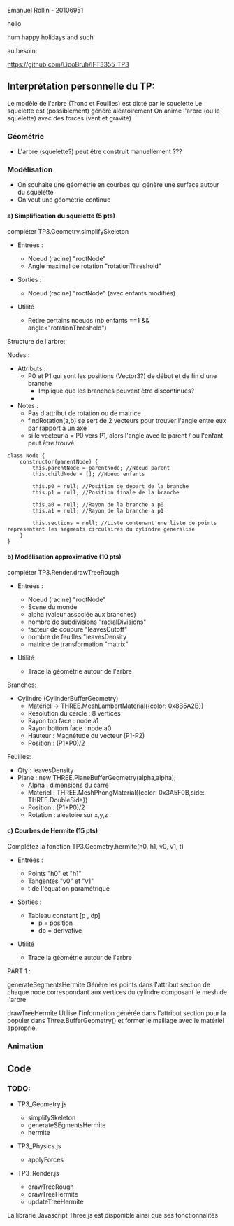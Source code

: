 Emanuel Rollin - 20106951




hello

hum happy holidays and such

au besoin:

https://github.com/LipoBruh/IFT3355_TP3





## Interprétation personnelle du TP:

Le modèle de l'arbre (Tronc et Feuilles) est dicté par le squelette
Le squelette est (possiblement) généré aléatoirement
On anime l'arbre (ou le squelette) avec des forces (vent et gravité)



### Géométrie
- L'arbre (squelette?) peut être construit manuellement ???



### Modélisation
- On souhaite une géométrie en courbes qui génère une surface autour du squelette
- On veut une géométrie continue

#### a) Simplification du squelette (5 pts)

compléter TP3.Geometry.simplifySkeleton
  - Entrées : 
    - Noeud (racine) "rootNode"
    - Angle maximal de rotation "rotationThreshold"

  - Sorties : 
    - Noeud (racine) "rootNode" (avec enfants modifiés)

  - Utilité
      - Retire certains noeuds (nb enfants ==1 && angle<"rotationThreshold")


Structure de l'arbre:

Nodes :

  - Attributs : 
    - P0 et P1 qui sont les positions (Vector3?) de début et de fin d'une branche
      - Implique que les branches peuvent être discontinues? 
      -
  - Notes :
    - Pas d'attribut de rotation ou de matrice
    - findRotation(a,b) se sert  de 2 vecteurs pour trouver l'angle entre eux par rapport à un axe
    - si le vecteur a = P0 vers P1, alors l'angle avec le parent / ou l'enfant peut être trouvé 

```
class Node {
	constructor(parentNode) {
		this.parentNode = parentNode; //Noeud parent
		this.childNode = []; //Noeud enfants

		this.p0 = null; //Position de depart de la branche
		this.p1 = null; //Position finale de la branche

		this.a0 = null; //Rayon de la branche a p0
		this.a1 = null; //Rayon de la branche a p1

		this.sections = null; //Liste contenant une liste de points representant les segments circulaires du cylindre generalise
	}
}
```


#### b) Modélisation approximative (10 pts)


compléter TP3.Render.drawTreeRough
  - Entrées : 
    - Noeud (racine) "rootNode"
    - Scene du monde
    - alpha (valeur associée aux branches)
    - nombre de subdivisions "radialDivisions"
    - facteur de coupure "leavesCutoff"
    - nombre de feuilles "leavesDensity
    - matrice de transformation "matrix"

  - Utilité
      - Trace la géométrie autour de l'arbre


Branches:
- Cylindre (CylinderBufferGeometry)
  - Matériel -> THREE.MeshLambertMaterial({color: 0x8B5A2B})
  - Résolution du cercle : 8 vertices
  - Rayon top face : node.a1
  - Rayon bottom face : node.a0
  - Hauteur : Magnétude du vecteur (P1-P2)
  - Position : (P1+P0)/2

Feuilles:
- Qty : leavesDensity
- Plane : new THREE.PlaneBufferGeometry(alpha,alpha);
  - Alpha : dimensions du carré
  - Matériel : THREE.MeshPhongMaterial({color: 0x3A5F0B,side: THREE.DoubleSide})
  - Position : (P1+P0)/2
  - Rotation : aléatoire sur x,y,z



#### c) Courbes de Hermite (15 pts)

Complétez la fonction TP3.Geometry.hermite(h0, h1, v0, v1, t)
  - Entrées : 
    - Points "h0" et "h1"
    - Tangentes "v0" et "v1"
    - t de l'équation paramétrique


  - Sorties : 
    - Tableau constant [p , dp]
      - p = position 
      - dp = derivative 

  - Utilité
      - Trace la géométrie autour de l'arbre

PART 1 :

generateSegmentsHermite
Génère les points dans l'attribut section de chaque node correspondant aux vertices du cylindre composant le mesh de l'arbre.

drawTreeHermite
Utilise l'information générée dans l'attribut section pour la populer dans Three.BufferGeometry() et former le maillage avec le matériel approprié.




### Animation





## Code

### TODO:

- TP3_Geometry.js
  - simplifySkeleton
  - generateSEgmentsHermite
  - hermite

- TP3_Physics.js
  - applyForces

- TP3_Render.js
  - drawTreeRough
  - drawTreeHermite
  - updateTreeHermite


La librarie Javascript Three.js est disponible ainsi que ses fonctionnalités